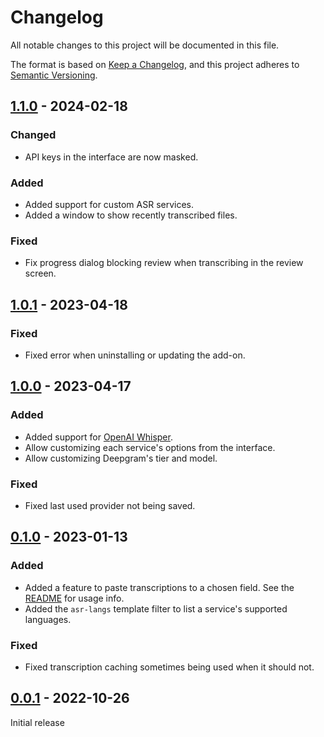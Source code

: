 # Changelog

All notable changes to this project will be documented in this file.

The format is based on [Keep a Changelog](https://keepachangelog.com/en/1.1.0/),
and this project adheres to [Semantic Versioning](https://semver.org/spec/v2.0.0.html).

## [1.1.0] - 2024-02-18

### Changed

-   API keys in the interface are now masked.

### Added

-   Added support for custom ASR services.
-   Added a window to show recently transcribed files.

### Fixed

-   Fix progress dialog blocking review when transcribing in the review screen.

## [1.0.1] - 2023-04-18

### Fixed

-   Fixed error when uninstalling or updating the add-on.

## [1.0.0] - 2023-04-17

### Added

-   Added support for [OpenAI Whisper](https://openai.com/research/whisper).
-   Allow customizing each service's options from the interface.
-   Allow customizing Deepgram's tier and model.

### Fixed

-   Fixed last used provider not being saved.

## [0.1.0] - 2023-01-13

### Added

-   Added a feature to paste transcriptions to a chosen field. See the [README](./README.md#fill-in-option) for usage info.
-   Added the `asr-langs` template filter to list a service's supported languages.

### Fixed

-   Fixed transcription caching sometimes being used when it should not.

## [0.0.1] - 2022-10-26

Initial release

[1.1.0]: https://github.com/abdnh/anki-asr/compare/1.0.1...1.1.0
[1.0.1]: https://github.com/abdnh/anki-asr/compare/1.0.0...1.0.1
[1.0.0]: https://github.com/abdnh/anki-asr/compare/0.1.0...1.0.0
[0.1.0]: https://github.com/abdnh/anki-asr/compare/0.0.1...0.1.0
[0.0.1]: https://github.com/abdnh/anki-asr/releases/tag/0.0.1
